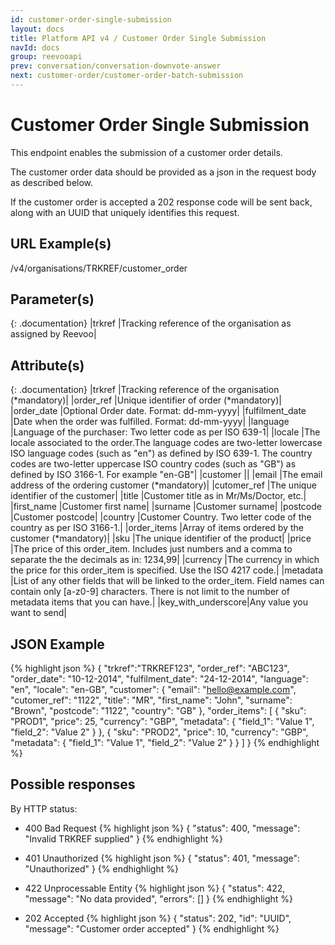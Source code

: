```yaml
---
id: customer-order-single-submission
layout: docs
title: Platform API v4 / Customer Order Single Submission
navId: docs
group: reevooapi
prev: conversation/conversation-downvote-answer
next: customer-order/customer-order-batch-submission
---
```


# Customer Order Single Submission
This endpoint enables the submission of a customer order details.

The customer order data should be provided as a json in the request body as described below.

If the customer order is accepted a 202 response code will be sent back, along with an UUID that uniquely identifies this request.

## URL Example(s)
/v4/organisations/TRKREF/customer_order

## Parameter(s)

{: .documentation}
|trkref     |Tracking reference of the organisation as assigned by Reevoo|

## Attribute(s)

{: .documentation}
|trkref                                           |Tracking reference of the organisation (*mandatory)|
|order_ref                                        |Unique identifier of order (*mandatory)|
|order_date                                       |Optional Order date. Format: dd-mm-yyyy|
|fulfilment_date                                  |Date when the order was fulfilled. Format: dd-mm-yyyy|
|language                                         |Language of the purchaser: Two letter code as per ISO 639-1|
|locale                                           |The locale associated to the order.The language codes are two-letter lowercase ISO language codes (such as "en") as defined by ISO 639-1. The country codes are two-letter uppercase ISO country codes (such as "GB") as defined by ISO 3166-1. For example "en-GB"|
|customer                                         ||
|<span class="indent-1">email</span>              |The email address of the ordering customer (*mandatory)|
|<span class="indent-1">cutomer_ref</span>        |The unique identifier of the customer|
|<span class="indent-1">title</span>              |Customer title as in Mr/Ms/Doctor, etc.|
|<span class="indent-1">first_name</span>         |Customer first name|
|<span class="indent-1">surname</span>            |Customer surname|
|<span class="indent-1">postcode</span>           |Customer postcode|
|<span class="indent-1">country</span>            |Customer Country. Two letter code of the country as per ISO 3166-1.|
|order_items                                      |Array of items ordered by the customer (*mandatory)|
|<span class="indent-1">sku</span>                |The unique identifier of the product|
|<span class="indent-1">price</span>              |The price of this order_item. Includes just numbers and a comma to separate the the decimals as in: 1234,99|
|<span class="indent-1">currency</span>           |The currency in which the price for this order_item is specified. Use the ISO 4217 code.|
|<span class="indent-1">metadata</span>           |List of any other fields that will be linked to the order_item. Field names can contain only [a-z0-9] characters. There is not limit to the number of metadata items that you can have.|
|<span class="indent-2">key_with_underscore</span>|Any value you want to send|

## JSON Example
{% highlight json %}
{
  "trkref":"TRKREF123",
  "order_ref": "ABC123",
  "order_date": "10-12-2014",
  "fulfilment_date": "24-12-2014",
  "language": "en",
  "locale": "en-GB",
  "customer": {
    "email": "hello@example.com",
    "cutomer_ref": "1122",
    "title": "MR",
    "first_name": "John",
    "surname": "Brown",
    "postcode": "1122",
    "country": "GB"
  },
  "order_items": [
    {
      "sku": "PROD1",
      "price": 25,
      "currency": "GBP",
      "metadata": {
        "field_1": "Value 1",
        "field_2": "Value 2"
      }
    },
    {
      "sku": "PROD2",
      "price": 10,
      "currency": "GBP",
      "metadata": {
        "field_1": "Value 1",
        "field_2": "Value 2"
      }
    }
  ]
}
{% endhighlight %}

## Possible responses

By HTTP status:

* 400 Bad Request
{% highlight json %}
{
  "status": 400,
  "message": "Invalid TRKREF supplied"
}
{% endhighlight %}

* 401 Unauthorized
{% highlight json %}
{
  "status": 401,
  "message": "Unauthorized"
}
{% endhighlight %}

* 422 Unprocessable Entity
{% highlight json %}
{
  "status": 422,
  "message": "No data provided",
  "errors": []
}
{% endhighlight %}

* 202 Accepted
{% highlight json %}
{
  "status": 202,
  "id": "UUID",
  "message": "Customer order accepted"
}
{% endhighlight %}
